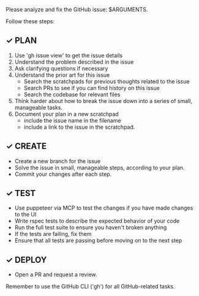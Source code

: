 Please analyze and fix the GitHub issue: $ARGUMENTS.

Follow these steps:

## ✓ PLAN

1. Use 'gh issue view' to get the issue details
2. Understand the problem described in the issue
3. Ask clarifying questions if necessary
4. Understand the prior art for this issue
   - Search the scratchpads for previous thoughts related to the issue
   - Search PRs to see if you can find history on this issue
   - Search the codebase for relevant files
5. Think harder about how to break the issue down into a series of small, manageable tasks.
6. Document your plan in a new scratchpad
   - include the issue name in the filename
   - include a link to the issue in the scratchpad.

## ✓ CREATE

- Create a new branch for the issue
- Solve the issue in small, manageable steps, according to your plan.
- Commit your changes after each step.

## ✓ TEST

- Use puppeteer via MCP to test the changes if you have made changes to the UI
- Write rspec tests to describe the expected behavior of your code
- Run the full test suite to ensure you haven't broken anything
- If the tests are failing, fix them
- Ensure that all tests are passing before moving on to the next step

## ✓ DEPLOY

- Open a PR and request a review.

Remember to use the GitHub CLI ('gh') for all GitHub-related tasks.
